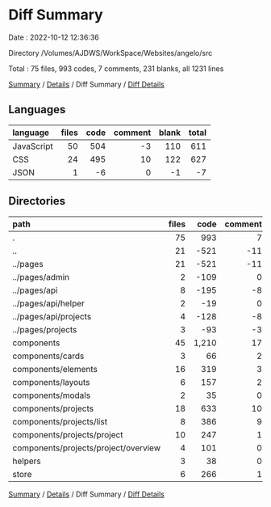 # Diff Summary

Date : 2022-10-12 12:36:36

Directory /Volumes/AJDWS/WorkSpace/Websites/angelo/src

Total : 75 files,  993 codes, 7 comments, 231 blanks, all 1231 lines

[Summary](results.md) / [Details](details.md) / Diff Summary / [Diff Details](diff-details.md)

## Languages
| language | files | code | comment | blank | total |
| :--- | ---: | ---: | ---: | ---: | ---: |
| JavaScript | 50 | 504 | -3 | 110 | 611 |
| CSS | 24 | 495 | 10 | 122 | 627 |
| JSON | 1 | -6 | 0 | -1 | -7 |

## Directories
| path | files | code | comment | blank | total |
| :--- | ---: | ---: | ---: | ---: | ---: |
| . | 75 | 993 | 7 | 231 | 1,231 |
| .. | 21 | -521 | -11 | -121 | -653 |
| ../pages | 21 | -521 | -11 | -121 | -653 |
| ../pages/admin | 2 | -109 | 0 | -15 | -124 |
| ../pages/api | 8 | -195 | -8 | -66 | -269 |
| ../pages/api/helper | 2 | -19 | 0 | -9 | -28 |
| ../pages/api/projects | 4 | -128 | -8 | -42 | -178 |
| ../pages/projects | 3 | -93 | -3 | -19 | -115 |
| components | 45 | 1,210 | 17 | 280 | 1,507 |
| components/cards | 3 | 66 | 2 | 18 | 86 |
| components/elements | 16 | 319 | 3 | 90 | 412 |
| components/layouts | 6 | 157 | 2 | 36 | 195 |
| components/modals | 2 | 35 | 0 | 7 | 42 |
| components/projects | 18 | 633 | 10 | 129 | 772 |
| components/projects/list | 8 | 386 | 9 | 79 | 474 |
| components/projects/project | 10 | 247 | 1 | 50 | 298 |
| components/projects/project/overview | 4 | 101 | 0 | 24 | 125 |
| helpers | 3 | 38 | 0 | 10 | 48 |
| store | 6 | 266 | 1 | 62 | 329 |

[Summary](results.md) / [Details](details.md) / Diff Summary / [Diff Details](diff-details.md)